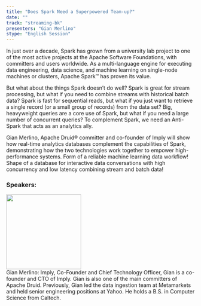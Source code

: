 ```yaml
---
title: "Does Spark Need a Superpowered Team-up?"
date: "" 
track: "streaming-bk"
presenters: "Gian Merlino"
stype: "English Session"
---
```

In just over a decade, Spark has grown from a university lab project to one of the most active projects at the Apache Software Foundations, with committers and users worldwide. As a multi-language engine for executing data engineering, data science, and machine learning on single-node machines or clusters, Apache Spark™ has proven its value.

But what about the things Spark doesn’t do well? Spark is great for stream processing, but what if you need to combine streams with historical batch data? Spark is fast for sequential reads, but what if you just want to retrieve a single record (or a small group of records) from the data set? Big, heavyweight queries are a core use of Spark, but what if you need a large number of concurrent queries? To complement Spark, we need an Anti-Spark that acts as an analytics ally.

Gian Merlino, Apache Druid® committer and co-founder of Imply will show how real-time analytics databases complement the capabilities of Spark, demonstrating how the two technologies work together to empower high-performance systems. Form of a reliable machine learning data workflow! Shape of a database for interactive data conversations with high concurrency and low latency combining stream and batch data!
 ### Speakers: 
 <img src="images/speaker/1124.png" width="200" /><br>Gian Merlino: Imply, Co-Founder and Chief Technology Officer, Gian is a co-founder and CTO of Imply. Gian is also one of the main committers of Apache Druid. Previously, Gian led the data ingestion team at Metamarkets and held senior engineering positions at Yahoo. He holds a B.S. in Computer Science from Caltech.

 
